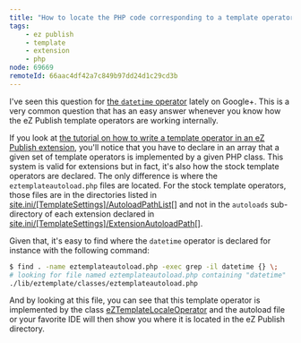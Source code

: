 ```yaml
---
title: "How to locate the PHP code corresponding to a template operator?"
tags:
    - ez publish
    - template
    - extension
    - php
node: 69669
remoteId: 66aac4df42a7c849b97dd24d1c29cd3b
---
```


I've seen this question for [the <code>datetime</code>
 operator](http://doc.ez.no/eZ-Publish/Technical-manual/4.x/Reference/Template-operators/Formatting-and-internationalization/datetime) lately on Google+. This is a very common question that has an easy answer whenever you know how the eZ Publish template operators are working internally.


If you look at [the tutorial on how to write a template operator in an eZ Publish extension](http://share.ez.no/learn/ez-publish/an-introduction-to-developing-ez-publish-extensions/), you'll notice that you have to declare in an array that a given set of template operators is implemented by a given PHP class. This system is valid for extensions but in fact, it's also how the stock template operators are declared. The only difference is where the <code>eztemplateautoload.php</code>
 files are located. For the stock template operators, those files are in the directories listed in [site.ini/[TemplateSettings]/AutoloadPathList[]](http://doc.ez.no/eZ-Publish/Technical-manual/4.x/Reference/Configuration-files/site.ini/TemplateSettings/AutoloadPathList) and not in the <code>autoloads</code>
 sub-directory of each extension declared in [site.ini/[TemplateSettings]/ExtensionAutoloadPath[]](http://doc.ez.no/eZ-Publish/Technical-manual/4.x/Reference/Configuration-files/site.ini/TemplateSettings/ExtensionAutoloadPath).


Given that, it's easy to find where the <code>datetime</code>
 operator is declared for instance with the following command:

``` bash
$ find . -name eztemplateautoload.php -exec grep -il datetime {} \;
# looking for file named eztemplateautoload.php containing "datetime"
./lib/eztemplate/classes/eztemplateautoload.php
```


And by looking at this file, you can see that this template operator is implemented by the class [eZTemplateLocaleOperator](https://github.com/ezsystems/ezpublish-legacy/blob/master/lib/eztemplate/classes/eztemplatelocaleoperator.php) and the autoload file or your favorite IDE will then show you where it is located in the eZ Publish directory.

